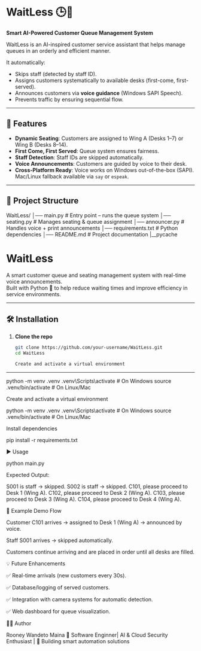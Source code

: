 # WaitLess 🕒🤖  
**Smart AI-Powered Customer Queue Management System**  

WaitLess is an AI-inspired customer service assistant that helps manage queues in an orderly and efficient manner.  

It automatically:  
- Skips staff (detected by staff ID).  
- Assigns customers systematically to available desks (first-come, first-served).  
- Announces customers via **voice guidance** (Windows SAPI Speech).  
- Prevents traffic by ensuring sequential flow.  

---

## 🚀 Features
- **Dynamic Seating**: Customers are assigned to Wing A (Desks 1–7) or Wing B (Desks 8–14).  
- **First Come, First Served**: Queue system ensures fairness.  
- **Staff Detection**: Staff IDs are skipped automatically.  
- **Voice Announcements**: Customers are guided by voice to their desk.  
- **Cross-Platform Ready**: Voice works on Windows out-of-the-box (SAPI). Mac/Linux fallback available via `say` or `espeak`.  

---

## 📂 Project Structure
WaitLess/
│── main.py # Entry point – runs the queue system
│── seating.py # Manages seating & queue assignment
│── announcer.py # Handles voice + print announcements
│── requirements.txt # Python dependencies
│── README.md # Project documentation
|__pycache

WaitLess
========

A smart customer queue and seating management system with real-time voice announcements.  
Built with Python 🐍 to help reduce waiting times and improve efficiency in service environments.

---

🛠 Installation
---------------

1. **Clone the repo**
   ```bash
   git clone https://github.com/your-username/WaitLess.git
   cd WaitLess

   Create and activate a virtual environment
-----------------------------------------

python -m venv .venv
.venv\Scripts\activate     # On Windows
source .venv/bin/activate  # On Linux/Mac



  Create and activate a virtual environment

python -m venv .venv
.venv\Scripts\activate     # On Windows
source .venv/bin/activate  # On Linux/Mac

  Install dependencies

  pip install -r requirements.txt

▶️ Usage

python main.py

Expected Output:

S001 is staff → skipped.
S002 is staff → skipped.
C101, please proceed to Desk 1 (Wing A).
C102, please proceed to Desk 2 (Wing A).
C103, please proceed to Desk 3 (Wing A).
C104, please proceed to Desk 4 (Wing A).



📖 Example Demo Flow

Customer C101 arrives → assigned to Desk 1 (Wing A) → announced by voice.

Staff S001 arrives → skipped automatically.

Customers continue arriving and are placed in order until all desks are filled.

 💡 Future Enhancements

✅ Real-time arrivals (new customers every 30s).

✅ Database/logging of served customers.

✅ Integration with camera systems for automatic detection.

✅ Web dashboard for queue visualization.


 👨‍💻 Author

Rooney Wandeto Maina
💼 Software Enginner| AI & Cloud Security Enthusiast | 🚀 Building smart automation solutions
